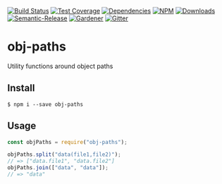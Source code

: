 [![Build Status](https://img.shields.io/travis/simlu/obj-paths/master.svg)](https://travis-ci.org/simlu/obj-paths)
[![Test Coverage](https://img.shields.io/coveralls/simlu/obj-paths/master.svg)](https://coveralls.io/github/simlu/obj-paths?branch=master)
[![Dependencies](https://david-dm.org/simlu/obj-paths/status.svg)](https://david-dm.org/simlu/obj-paths)
[![NPM](https://img.shields.io/npm/v/obj-paths.svg)](https://www.npmjs.com/package/obj-paths)
[![Downloads](https://img.shields.io/npm/dt/obj-paths.svg)](https://www.npmjs.com/package/obj-paths)
[![Semantic-Release](https://github.com/simlu/js-gardener/blob/master/assets/icons/semver.svg)](https://github.com/semantic-release/semantic-release)
[![Gardener](https://github.com/simlu/js-gardener/blob/master/assets/badge.svg)](https://github.com/simlu/js-gardener)
[![Gitter](https://github.com/simlu/js-gardener/blob/master/assets/icons/gitter.svg)](https://gitter.im/simlu/obj-paths)

# obj-paths

Utility functions around object paths

## Install

    $ npm i --save obj-paths

## Usage

<!-- eslint-disable import/no-unresolved, import/no-extraneous-dependencies -->
```js
const objPaths = require("obj-paths");

objPaths.split("data(file1,file2)");
// => ["data.file1", "data.file2"]
objPaths.join(["data", "data"]);
// => "data"
```
